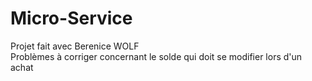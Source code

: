 # Micro-Service
Projet fait avec Berenice WOLF  
Problèmes à corriger concernant le solde qui doit se modifier lors d'un achat
